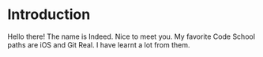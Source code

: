 Introduction
=============
Hello there! The name is Indeed. Nice to meet you.
My favorite Code School paths are iOS and Git Real. I have learnt a lot from them.
